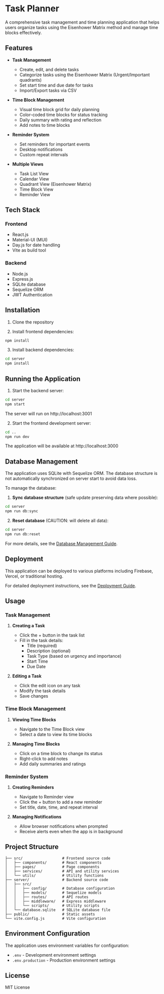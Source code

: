 # Task Planner

A comprehensive task management and time planning application that helps users organize tasks using the Eisenhower Matrix method and manage time blocks effectively.

## Features

- **Task Management**
  - Create, edit, and delete tasks
  - Categorize tasks using the Eisenhower Matrix (Urgent/Important quadrants)
  - Set start time and due date for tasks
  - Import/Export tasks via CSV

- **Time Block Management**
  - Visual time block grid for daily planning
  - Color-coded time blocks for status tracking
  - Daily summary with rating and reflection
  - Add notes to time blocks

- **Reminder System**
  - Set reminders for important events
  - Desktop notifications
  - Custom repeat intervals

- **Multiple Views**
  - Task List View
  - Calendar View
  - Quadrant View (Eisenhower Matrix)
  - Time Block View
  - Reminder View

## Tech Stack

### Frontend
- React.js
- Material-UI (MUI)
- Day.js for date handling
- Vite as build tool

### Backend
- Node.js
- Express.js
- SQLite database
- Sequelize ORM
- JWT Authentication

## Installation

1. Clone the repository

2. Install frontend dependencies:
```bash
npm install
```

3. Install backend dependencies:
```bash
cd server
npm install
```

## Running the Application

1. Start the backend server:
```bash
cd server
npm start
```
The server will run on http://localhost:3001

2. Start the frontend development server:
```bash
cd ..
npm run dev
```
The application will be available at http://localhost:3000

## Database Management

The application uses SQLite with Sequelize ORM. The database structure is not automatically synchronized on server start to avoid data loss.

To manage the database:

1. **Sync database structure** (safe update preserving data where possible):
```bash
cd server
npm run db:sync
```

2. **Reset database** (CAUTION: will delete all data):
```bash
cd server
npm run db:reset
```

For more details, see the [Database Management Guide](server/DATABASE.md).

## Deployment

This application can be deployed to various platforms including Firebase, Vercel, or traditional hosting.

For detailed deployment instructions, see the [Deployment Guide](DEPLOYMENT.md).

## Usage

### Task Management

1. **Creating a Task**
   - Click the + button in the task list
   - Fill in the task details:
     - Title (required)
     - Description (optional)
     - Task Type (based on urgency and importance)
     - Start Time
     - Due Date

2. **Editing a Task**
   - Click the edit icon on any task
   - Modify the task details
   - Save changes

### Time Block Management

1. **Viewing Time Blocks**
   - Navigate to the Time Block view
   - Select a date to view its time blocks

2. **Managing Time Blocks**
   - Click on a time block to change its status
   - Right-click to add notes
   - Add daily summaries and ratings

### Reminder System

1. **Creating Reminders**
   - Navigate to Reminder view
   - Click the + button to add a new reminder
   - Set title, date, time, and repeat interval

2. **Managing Notifications**
   - Allow browser notifications when prompted
   - Receive alerts even when the app is in background

## Project Structure

```
├── src/                  # Frontend source code
│   ├── components/       # React components
│   ├── pages/            # Page components
│   ├── services/         # API and utility services
│   └── utils/            # Utility functions
├── server/               # Backend source code
│   ├── src/
│   │   ├── config/       # Database configuration
│   │   ├── models/       # Sequelize models
│   │   ├── routes/       # API routes
│   │   ├── middleware/   # Express middleware
│   │   └── scripts/      # Utility scripts
│   └── database.sqlite   # SQLite database file
├── public/               # Static assets
└── vite.config.js        # Vite configuration
```

## Environment Configuration

The application uses environment variables for configuration:

- `.env` - Development environment settings
- `.env.production` - Production environment settings

## License

MIT License